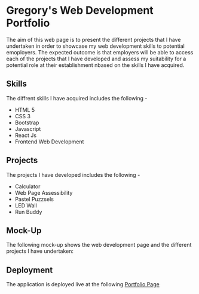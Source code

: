 # Gregory's Web Development Portfolio
The aim of this web page is to present the different projects that I have undertaken in order to showcase my web development skills to potential emoployers. The expected outcome is that employers will be able to access each of the projects that I have developed and assess my suitability for a potential role at their establishment nbased on the skills I have acquired.

## Skills
The diffrent skills I have acquired includes the following -

* HTML 5
* CSS 3
* Bootstrap
* Javascript
* React Js
* Frontend Web Development

## Projects
The projects I have developed includes the following -

* Calculator
* Web Page Assessibility
* Pastel Puzzsels
* LED Wall
* Run Buddy

## Mock-Up
The following mock-up shows the web development page and the different projects I have undertaken:

## Deployment
The application is deployed live at the following [Portfolio Page](https://kenigreg.github.io/Bootstrap-Portfolio/)

